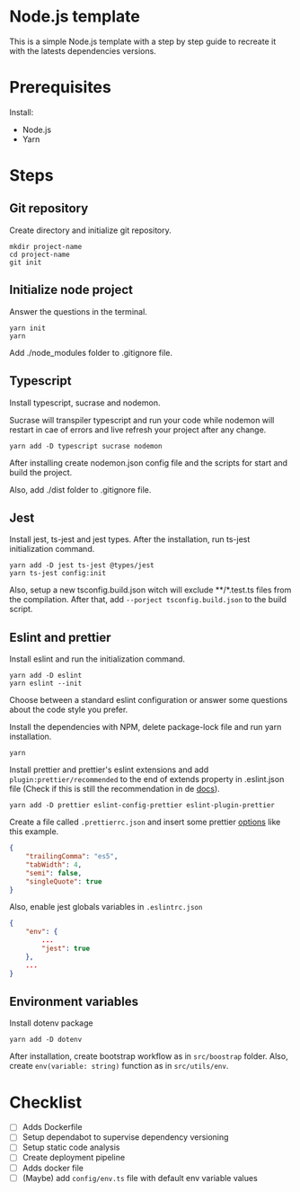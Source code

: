 # Node.js template

This is a simple Node.js template with a step by step guide to recreate it with 
the latests dependencies versions.

# Prerequisites

Install:
- Node.js
- Yarn

# Steps

## Git repository

Create directory and initialize git repository.

```console
mkdir project-name
cd project-name
git init
```

## Initialize node project

Answer the questions in the terminal.

```console
yarn init
yarn
```

Add ./node_modules folder to .gitignore file.

## Typescript

Install typescript, sucrase and nodemon.

Sucrase will transpiler typescript and run your code while nodemon will restart
in cae of errors and live refresh your project after any change.

```console
yarn add -D typescript sucrase nodemon
```

After installing create nodemon.json config file and the scripts for start and
build the project.

Also, add ./dist folder to .gitignore file.

## Jest

Install jest, ts-jest and jest types. After the installation, run ts-jest
initialization command.

```console
yarn add -D jest ts-jest @types/jest
yarn ts-jest config:init
```

Also, setup a new tsconfig.build.json witch will exclude **/*.test.ts files
from the compilation. After that, add `--porject tsconfig.build.json` to the
build script.

## Eslint and prettier

Install eslint and run the initialization command.

```console
yarn add -D eslint
yarn eslint --init
```

Choose between a standard eslint configuration or answer some questions about
the code style you prefer. 

Install the dependencies with NPM, delete package-lock file and run yarn
installation.

```console
yarn
```

Install prettier and prettier's eslint extensions and add
`plugin:prettier/recommended` to the end of extends property in .eslint.json
file (Check if this is still the recommendation in de [docs](https://github.com/prettier/eslint-plugin-prettier)).

```console
yarn add -D prettier eslint-config-prettier eslint-plugin-prettier
```

Create a file called `.prettierrc.json` and insert some prettier [options](https://prettier.io/docs/en/options.html) like this example.

```json
{
    "trailingComma": "es5",
    "tabWidth": 4,
    "semi": false,
    "singleQuote": true
}
```

Also, enable jest globals variables in `.eslintrc.json`

```json
{
    "env": {
        ...
        "jest": true
    },
    ...
}
```

## Environment variables

Install dotenv package

```console
yarn add -D dotenv
```

After installation, create bootstrap workflow as in `src/boostrap` folder.
Also, create `env(variable: string)` function as in `src/utils/env`.

# Checklist
- [ ] Adds Dockerfile
- [ ] Setup dependabot to supervise dependency versioning
- [ ] Setup static code analysis
- [ ] Create deployment pipeline
- [ ] Adds docker file
- [ ] (Maybe) add `config/env.ts` file with default env variable values